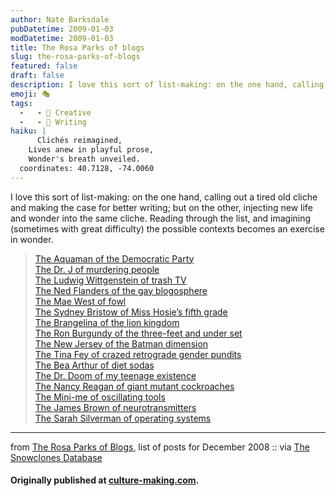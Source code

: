 ```yaml
---
author: Nate Barksdale
pubDatetime: 2009-01-03
modDatetime: 2009-01-03
title: The Rosa Parks of blogs
slug: the-rosa-parks-of-blogs
featured: false
draft: false
description: I love this sort of list-making: on the one hand, calling out a tired old cliche and making the case for better writing; but on the other, injecting new life and wonder into the same cliche.
emoji: 🎭  
tags:
  -   - 🎨 Creative  
  -   - 📜 Writing  
haiku: |
      Clichés reimagined,  
    Lives anew in playful prose,  
    Wonder's breath unveiled.  
  coordinates: 40.7128, -74.0060  
---
```


I love this sort of list-making: on the one hand, calling out a tired old cliche and making the case for better writing; but on the other, injecting new life and wonder into the same cliche. Reading through the list, and imagining (sometimes with great difficulty) the possible contexts becomes an exercise in wonder.

> [The Aquaman of the Democratic Party](http://rosaparksofblogs.blogspot.com/2008/12/aquaman-of-democratic-party.html)  
> [The Dr. J of murdering people](http://rosaparksofblogs.blogspot.com/2008/12/dr-j-of-murdering-people.html)  
> [The Ludwig Wittgenstein of trash TV](http://rosaparksofblogs.blogspot.com/2008/12/ludwig-wittgenstein-of-trash-tv.html)  
> [The Ned Flanders of the gay blogosphere](http://rosaparksofblogs.blogspot.com/2008/12/ned-flanders-of-gay-blogosphere.html)  
> [The Mae West of fowl](http://rosaparksofblogs.blogspot.com/2008/12/mae-west-of-fowl.html)  
> [The Sydney Bristow of Miss Hosie’s fifth grade](http://rosaparksofblogs.blogspot.com/2008/12/sydney-bristow-of-miss-hosies-fifth.html)  
> [The Brangelina of the lion kingdom](http://rosaparksofblogs.blogspot.com/2008/12/brangelina-of-lion-kingdom.html)  
> [The Ron Burgundy of the three-feet and under set](http://rosaparksofblogs.blogspot.com/2008/01/ron-burgundy-of-three-feet-and-under.html)  
> [The New Jersey of the Batman dimension](http://rosaparksofblogs.blogspot.com/2008/12/new-jersey-of-batman-dimension.html)  
> [The Tina Fey of crazed retrograde gender pundits](http://rosaparksofblogs.blogspot.com/2008/12/tina-fey-of-crazed-retrograde-gender.html)  
> [The Bea Arthur of diet sodas](http://rosaparksofblogs.blogspot.com/2008/12/bea-arthur-of-diet-sodas.html)  
> [The Dr. Doom of my teenage existence](http://rosaparksofblogs.blogspot.com/2008/12/dr-doom-of-my-teenage-existence.html)  
> [The Nancy Reagan of giant mutant cockroaches](http://rosaparksofblogs.blogspot.com/2008/12/nancy-reagan-of-giant-mutant.html)  
> [The Mini-me of oscillating tools](http://rosaparksofblogs.blogspot.com/2008/12/mini-me-of-oscillating-tools.html)  
> [The James Brown of neurotransmitters](http://rosaparksofblogs.blogspot.com/2008/12/james-brown-of-neurotransmitters.html)  
> [The Sarah Silverman of operating systems](http://rosaparksofblogs.blogspot.com/2008/12/sarah-silverman-of-operating-systems.html)

* * *

from [The Rosa Parks of Blogs](http://rosaparksofblogs.blogspot.com/), list of posts for December 2008 :: via [The Snowclones Database](http://snowclones.org/2008/12/30/a-couple-of-links/)

#### Originally published at [culture-making.com](http://www.culture-making.com).
